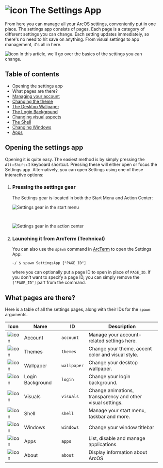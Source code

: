 <h1 class="image-header">
  <img src="#SettingsIcon" alt="icon" />
  <span>
    The Settings App
  </span>
</h1>

From here you can manage all your ArcOS settings, conveniently put in one place. The settings app consists of pages. Each page is a category of different settings you can change. Each setting updates immediately, so there's no need to hit save on anything. From visual settings to app management, it's all in here.

![icon](#InfoIcon) In this article, we'll go over the basics of the settings you can change.

## Table of contents

- Opening the settings app
- What pages are there?
- [Managing your account](@client/help/Settings/account.md)
- [Changing the theme](@client/help/Settings/themes.md)
- [The Desktop Wallpaper](@client/help/Settings/wallpaper.md)
- [The Login Background](@client/help/Settings/login.md)
- [Changing visual aspects](@client/help/Settings/visuals.md)
- [The Shell](@client/help/Settings/shell.md)
- [Changing Windows](@client/help/Settings/windows.md)
- [Apps](@client/help/Settings/apps.md)

## Opening the settings app

Opening it is quite easy. The easiest method is by simply pressing the `Alt`+`Shift`+`I` keyboard shortcut. Pressing these will either open or focus the Settings app. Alternatively, you can open Settings using one of these interactive options:

1. ### Pressing the settings gear

   The Settings gear is located in both the Start Menu and Action Center:
   <br/>

   ![Settings gear in the start menu](@client/help/assets/settings-gear-start-menu.png)

   <br/>

   ![Settings gear in the action center](@client/help/assets/settings-gear-action-center.png)

2. ### Launching it from ArcTerm (Technical)

   You can also use the `spawn` command in [ArcTerm](@client/help/ArcTerm.md) to open the Settings App:

   ```
   ~/ $ spawn SettingsApp ["PAGE_ID"]
   ```

   where you can optionally put a page ID to open in place of `PAGE_ID`. If you don't want to specify a page ID, you can simply remove the `["PAGE_ID"]` part from the command.

## What pages are there?

Here is a table of all the settings pages, along with their IDs for the `spawn` arguments.

| Icon                          | Name             | ID          | Description                                                |
| ----------------------------- | ---------------- | ----------- | ---------------------------------------------------------- |
| ![icon](#AccountIcon)         | Account          | `account`   | Manage your account-related settings here.                 |
| ![icon](#ThemesIcon)          | Themes           | `themes`    | Change your theme, accent color and visual style.          |
| ![icon](#DesktopIcon)         | Wallpaper        | `wallpaper` | Change your desktop wallpaper.                             |
| ![icon](#PasswordIcon)        | Login Background | `login`     | Change your login background.                              |
| ![icon](#PersonalizationIcon) | Visuals          | `visuals`   | Change animations, transparency and other visual settings. |
| ![icon](#TaskbarIcon)         | Shell            | `shell`     | Manage your start menu, taskbar and more.                  |
| ![icon](#WindowSettingsIcon)  | Windows          | `windows`   | Change your window titlebar                                |
| ![icon](#AppsIcon)            | Apps             | `apps`      | List, disable and manage applications                      |
| ![icon](#ReleaseLogo)         | About            | `about`     | Display information about ArcOS                            |
